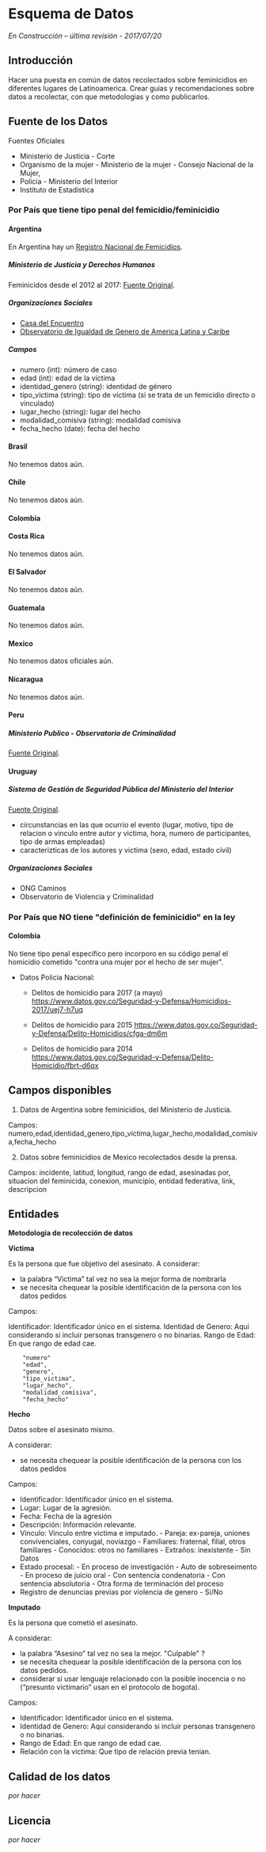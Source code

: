 # Esquema de Datos

*En Construcción – última revisión - 2017/07/20*

## Introducción

Hacer una puesta en común de datos recolectados sobre feminicidios en diferentes lugares de Latinoamerica. Crear guias y recomendaciones sobre datos a recolectar, con que metodologias y como publicarlos.

##  Fuente de los Datos

Fuentes Oficiales

* Ministerio de Justicia - Corte
* Organismo de la mujer - Ministerio de la mujer - Consejo Nacional de la Mujer,
* Policia - Ministerio del Interior
* Instituto de Estadistica

### Por País que tiene tipo penal del femicidio/feminicidio ###

#### __Argentina__

En Argentina hay un [Registro Nacional de Femicidios]((https://www.oas.org/es/mesecvi/docs/DeclaracionFemicidio-ES.pdf)). 

##### Ministerio de Justicia y Derechos Humanos

Feminicidos desde el 2012 al 2017: [Fuente Original](http://datos.jus.gob.ar/dataset/registro-sistematizacion-y-seguimiento-de-femicidios-y-homicidios-agravados-por-el-genero).

##### Organizaciones Sociales

- [Casa del Encuentro](http://www.lacasadelencuentro.org/)
- [Observatorio de Igualdad de Genero de America Latina y Caribe](http://oig.cepal.org/es/documentos/registro-nacional-femicidios-la-justicia-argentina-datos-estadisticos-poder-judicial)


##### Campos

* numero (int): número de caso
* edad (int): edad de la víctima
* identidad_genero (string): identidad de género
* tipo_victima (string): tipo de víctima (si se trata de un femicidio directo o vinculado)
* lugar_hecho (string): lugar del hecho
* modalidad_comisiva (string): modalidad comisiva
* fecha_hecho (date): fecha del hecho

#### Brasil

No tenemos datos aún.


#### __Chile__

No tenemos datos aún.

#### Colombia

#### Costa Rica

No tenemos datos aún.

#### El Salvador

No tenemos datos aún.

#### Guatemala

No tenemos datos aún.

#### Mexico

No tenemos datos oficiales aún.

#### Nicaragua

No tenemos datos aún.

#### Peru

##### Ministerio Publico - Observatorio de Criminalidad

[Fuente Original](http://portal.mpfn.gob.pe/boletininformativo/infoestadfeminicidio).

#### Uruguay

##### Sistema de Gestión de Seguridad Pública del Ministerio del Interior

[Fuente Original](https://www.minterior.gub.uy/images/2017/femicidios.pdf).

- circunstancias en las que ocurrio el evento (lugar, motivo, tipo de relacion o vinculo entre autor y victima, hora, numero de participantes, tipo de armas empleadas)
- caracterizticas de los autores y victima (sexo, edad, estado civil)

##### Organizaciones Sociales

- ONG Caminos
- Observatorio de Violencia y Criminalidad 


### Por País que NO tiene "definición de feminicidio" en la ley

#### Colombia

No tiene tipo penal especifico pero incorporo en su código penal el homicidio cometido "contra una mujer por el hecho de ser mujer".

- Datos Policia Nacional:
    * Delitos de homicidio para 2017 (a mayo) https://www.datos.gov.co/Seguridad-y-Defensa/Homicidios-2017/uej7-h7uq

    * Delitos de homicidio para 2015 https://www.datos.gov.co/Seguridad-y-Defensa/Delito-Homicidios/cfga-dm6m

    * Delitos de homicidio para 2014 https://www.datos.gov.co/Seguridad-y-Defensa/Delito-Homicidio/fbrt-d6qx

## Campos disponibles

1. Datos de Argentina sobre feminicidios, del Ministerio de Justicia.

Campos: numero,edad,identidad_genero,tipo_victima,lugar_hecho,modalidad_comisiva,fecha_hecho

2. Datos sobre feminicidios de Mexico recolectados desde la prensa.

Campos: incidente, latitud, longitud, rango de edad, asesinadas por, situacion del feminicida, conexion, municipio, entidad federativa, link, descripcion

## Entidades

**Metodologia de recolección de datos**

**Víctima**

Es la persona que fue objetivo del asesinato. 
A considerar:
* la palabra “Victima” tal vez no sea la mejor forma de nombrarla
* se necesita chequear la posible identificación de la persona con los datos pedidos

Campos:

Identificador: Identificador único en el sistema.
Identidad de Genero: Aqui considerando si incluir personas transgenero o no binarias.
Rango de Edad: En que rango de edad cae. 

        "numero"
        "edad",
        "genero",
        "tipo_victima",
        "lugar_hecho",
        "modalidad_comisiva",
        "fecha_hecho"
        
**Hecho**
 
Datos sobre el asesinato mismo.

A considerar:
* se necesita chequear la posible identificación de la persona con los datos pedidos

Campos:

* Identificador: Identificador único en el sistema.
* Lugar: Lugar de la agresión.
* Fecha: Fecha de la agresión
* Descripción: Información relevante.
* Vinculo: Vinculo entre victima e imputado.
         - Pareja: ex-pareja, uniones convivenciales, conyugal, noviazgo
         - Familiares: fraternal, filial, otros familiares
         - Conocidos: otros no familiares
         - Extraños: inexistente
         - Sin Datos
* Estado procesal:
        - En proceso de investigación
        - Auto de sobreseimento
        - En proceso de juicio oral
        - Con sentencia condenatoria
        - Con sentencia absolutoria
        - Otra forma de terminación del proceso
* Registro de denuncias previas por violencia de genero
        - Si/No

**Imputado**

Es la persona que cometió el asesinato. 

A considerar:
* la palabra “Asesino” tal vez no sea la mejor. "Culpable" ?
* se necesita chequear la posible identificación de la persona con los datos pedidos.
* considerar si usar lenguaje relacionado con la posible inocencia o no (“presunto victimario” usan en el protocolo de bogota).

Campos:

* Identificador: Identificador único en el sistema.
* Identidad de Genero: Aquí considerando si incluir personas transgenero o no binarias.
* Rango de Edad: En que rango de edad cae.
* Relación con la victima: Que tipo de relación previa tenian.

## Calidad de los datos

*por hacer*

## Licencia

*por hacer*
